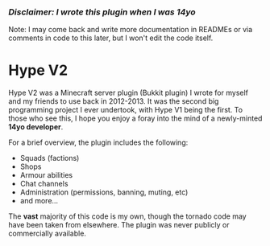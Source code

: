 ### _Disclaimer: I wrote this plugin when I was 14yo_

Note: I may come back and write more documentation in READMEs or via comments in code to this later, but I won't edit the code itself.

# Hype V2
Hype V2 was a Minecraft server plugin (Bukkit plugin) I wrote for myself and my friends to use back in 2012-2013. It was the second big programming project I ever undertook, with Hype V1 being the first. To those who see this, I hope you enjoy a foray into the mind of a newly-minted **14yo developer**.

For a brief overview, the plugin includes the following:
- Squads (factions)
- Shops
- Armour abilities
- Chat channels
- Administration (permissions, banning, muting, etc)
- and more...

The **vast** majority of this code is my own, though the tornado code may have been taken from elsewhere. The plugin was never publicly or commercially available.
